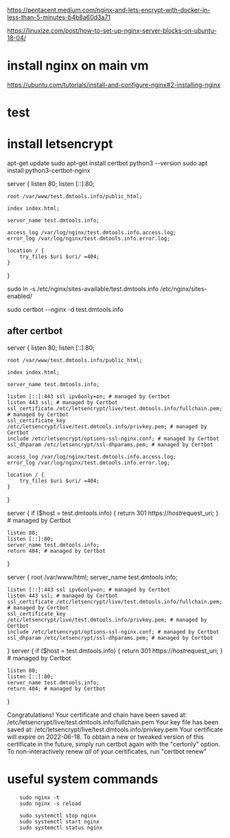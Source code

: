 https://pentacent.medium.com/nginx-and-lets-encrypt-with-docker-in-less-than-5-minutes-b4b8a60d3a71

https://linuxize.com/post/how-to-set-up-nginx-server-blocks-on-ubuntu-18-04/


# install nginx on main vm

https://ubuntu.com/tutorials/install-and-configure-nginx#2-installing-nginx

# test

# install letsencrypt

apt-get update
sudo apt-get install certbot
python3 --version
sudo apt install python3-certbot-nginx


server {
    listen 80;
    listen [::]:80;

    root /var/www/test.dmtools.info/public_html;

    index index.html;

    server_name test.dmtools.info;

    access_log /var/log/nginx/test.dmtools.info.access.log;
    error_log /var/log/nginx/test.dmtools.info.error.log;

    location / {
        try_files $uri $uri/ =404;
    }
}


sudo ln -s /etc/nginx/sites-available/test.dmtools.info /etc/nginx/sites-enabled/

sudo certbot --nginx -d test.dmtools.info

## after certbot


server {
    listen 80;
    listen [::]:80;

    root /var/www/test.dmtools.info/public_html;

    index index.html;

    server_name test.dmtools.info;

    listen [::]:443 ssl ipv6only=on; # managed by Certbot
    listen 443 ssl; # managed by Certbot
    ssl_certificate /etc/letsencrypt/live/test.dmtools.info/fullchain.pem; # managed by Certbot
    ssl_certificate_key /etc/letsencrypt/live/test.dmtools.info/privkey.pem; # managed by Certbot
    include /etc/letsencrypt/options-ssl-nginx.conf; # managed by Certbot
    ssl_dhparam /etc/letsencrypt/ssl-dhparams.pem; # managed by Certbot

    access_log /var/log/nginx/test.dmtools.info.access.log;
    error_log /var/log/nginx/test.dmtools.info.error.log;

    location / {
        try_files $uri $uri/ =404;
    }
}

server {
    if ($host = test.dmtools.info) {
        return 301 https://$host$request_uri;
    } # managed by Certbot


    listen 80;
    listen [::]:80;
    server_name test.dmtools.info;
    return 404; # managed by Certbot
}

server {
    root /var/www/html;
    server_name test.dmtools.info;

    listen [::]:443 ssl ipv6only=on; # managed by Certbot
    listen 443 ssl; # managed by Certbot
    ssl_certificate /etc/letsencrypt/live/test.dmtools.info/fullchain.pem; # managed by Certbot
    ssl_certificate_key /etc/letsencrypt/live/test.dmtools.info/privkey.pem; # managed by Certbot
    include /etc/letsencrypt/options-ssl-nginx.conf; # managed by Certbot
    ssl_dhparam /etc/letsencrypt/ssl-dhparams.pem; # managed by Certbot

}
server {
    if ($host = test.dmtools.info) {
        return 301 https://$host$request_uri;
    } # managed by Certbot


    listen 80;
    listen [::]:80;
    server_name test.dmtools.info;
    return 404; # managed by Certbot


}



Congratulations! Your certificate and chain have been saved at:
   /etc/letsencrypt/live/test.dmtools.info/fullchain.pem
   Your key file has been saved at:
   /etc/letsencrypt/live/test.dmtools.info/privkey.pem
   Your certificate will expire on 2022-06-18. To obtain a new or
   tweaked version of this certificate in the future, simply run
   certbot again with the "certonly" option. To non-interactively
   renew *all* of your certificates, run "certbot renew"



# useful system commands

        sudo nginx -t
        sudo nginx -s reload

        sudo systemctl stop nginx
        sudo systemctl start nginx
        sudo systemctl status nginx
        

